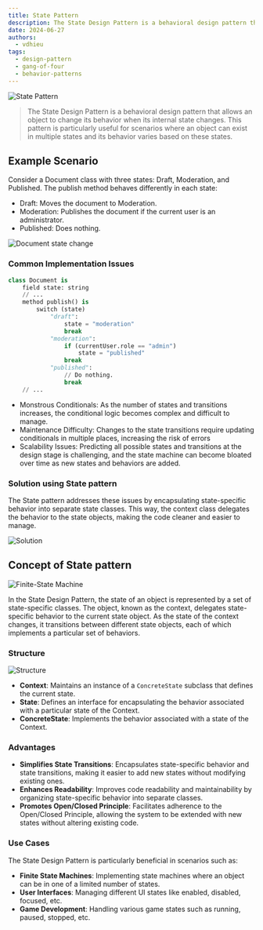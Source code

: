 ```yaml
---
title: State Pattern
description: The State Design Pattern is a behavioral design pattern that allows an object to change its behavior when its internal state changes. This pattern is particularly useful for scenarios where an object can exist in multiple states and its behavior varies based on these states.
date: 2024-06-27
authors:
  - vdhieu
tags:
  - design-pattern
  - gang-of-four
  - behavior-patterns
---
```


![State Pattern](assets/state-pattern_state-en-2x.webp)

> The State Design Pattern is a behavioral design pattern that allows an object to change its behavior when its internal state changes. This pattern is particularly useful for scenarios where an object can exist in multiple states and its behavior varies based on these states.

## Example Scenario

Consider a Document class with three states: Draft, Moderation, and Published. The publish method behaves differently in each state:

- Draft: Moves the document to Moderation.
- Moderation: Publishes the document if the current user is an administrator.
- Published: Does nothing.

![Document state change](assets/state-pattern_problem2-en-2x.webp)

### Common Implementation Issues

```py
class Document is
    field state: string
    // ...
    method publish() is
        switch (state)
            "draft":
                state = "moderation"
                break
            "moderation":
                if (currentUser.role == "admin")
                    state = "published"
                break
            "published":
                // Do nothing.
                break
    // ...
```

- Monstrous Conditionals: As the number of states and transitions increases, the conditional logic becomes complex and difficult to manage.
- Maintenance Difficulty: Changes to the state transitions require updating conditionals in multiple places, increasing the risk of errors
- Scalability Issues: Predicting all possible states and transitions at the design stage is challenging, and the state machine can become bloated over time as new states and behaviors are added.

### Solution using State pattern

The State pattern addresses these issues by encapsulating state-specific behavior into separate state classes. This way, the context class delegates the behavior to the state objects, making the code cleaner and easier to manage.

![Solution](assets/state-pattern_solution-en-2x.webp)

## Concept of State pattern

![Finite-State Machine](assets/state-pattern_problem1-2x.webp)

In the State Design Pattern, the state of an object is represented by a set of state-specific classes. The object, known as the context, delegates state-specific behavior to the current state object. As the state of the context changes, it transitions between different state objects, each of which implements a particular set of behaviors.

### Structure

![Structure](assets/state-pattern_structure-en-2x.webp)

- **Context**: Maintains an instance of a `ConcreteState` subclass that defines the current state.
- **State**: Defines an interface for encapsulating the behavior associated with a particular state of the Context.
- **ConcreteState**: Implements the behavior associated with a state of the Context.

### Advantages

- **Simplifies State Transitions**: Encapsulates state-specific behavior and state transitions, making it easier to add new states without modifying existing ones.
- **Enhances Readability**: Improves code readability and maintainability by organizing state-specific behavior into separate classes.
- **Promotes Open/Closed Principle**: Facilitates adherence to the Open/Closed Principle, allowing the system to be extended with new states without altering existing code.

### Use Cases

The State Design Pattern is particularly beneficial in scenarios such as:

- **Finite State Machines**: Implementing state machines where an object can be in one of a limited number of states.
- **User Interfaces**: Managing different UI states like enabled, disabled, focused, etc.
- **Game Development**: Handling various game states such as running, paused, stopped, etc.


